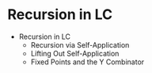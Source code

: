 # Recursion in LC

- Recursion in LC
  - Recursion via Self-Application
  - Lifting Out Self-Application
  - Fixed Points and the Y Combinator
